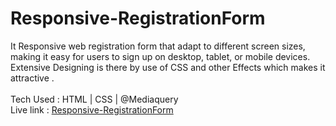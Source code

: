 # Responsive-RegistrationForm
It Responsive web registration form that adapt to different screen sizes, making it easy for users to sign up on desktop, tablet, or mobile devices.<br>
Extensive Designing is there by use of CSS and other Effects which makes it attractive .<br><br>
Tech Used : HTML | CSS | @Mediaquery <br> 
Live link : <a href="https://sumitt10.github.io/Responsive-RegistrationForm/" > Responsive-RegistrationForm </a>
